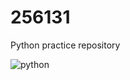 # 256131
Python practice repository

![python](https://github.com/arc-arnob/256131/blob/main/images/python%20programming.gif)
